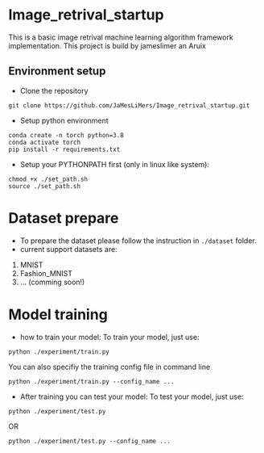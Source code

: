 # Image_retrival_startup
This is a basic image retrival machine learning algorithm framework implementation.
This project is build by jameslimer an Aruix

## Environment setup

- Clone the repository 
```
git clone https://github.com/JaMesLiMers/Image_retrival_startup.git
```

- Setup python environment
```
conda create -n torch python=3.8
conda activate torch
pip install -r requirements.txt
```

- Setup your PYTHONPATH first (only in linux like system):
```
chmod +x ./set_path.sh
source ./set_path.sh
```

# Dataset prepare
- To prepare the dataset please follow the instruction in `./dataset` folder.
- current support datasets are:
1. MNIST
2. Fashion_MNIST
3. ... (comming soon!)

# Model training
- how to train your model:
To train your model, just use:
```
python ./experiment/train.py
```
You can also specifiy the training config file in command line
```
python ./experiment/train.py --config_name ...
```

- After training you can test your model:
To test your model, just use:
```
python ./experiment/test.py 
```
OR
```
python ./experiment/test.py --config_name ...
```